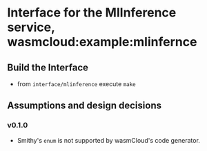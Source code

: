 # Interface for the MlInference service, wasmcloud:example:mlinfernce

## Build the Interface

* from `interface/mlinference` execute `make`

## Assumptions and design decisions

### v0.1.0

* Smithy's `enum` is not supported by wasmCloud's code generator. 
